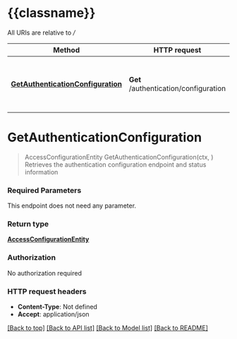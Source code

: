 # {{classname}}

All URIs are relative to */*

Method | HTTP request | Description
------------- | ------------- | -------------
[**GetAuthenticationConfiguration**](AuthenticationApi.md#GetAuthenticationConfiguration) | **Get** /authentication/configuration | Retrieves the authentication configuration endpoint and status information

# **GetAuthenticationConfiguration**
> AccessConfigurationEntity GetAuthenticationConfiguration(ctx, )
Retrieves the authentication configuration endpoint and status information

### Required Parameters
This endpoint does not need any parameter.

### Return type

[**AccessConfigurationEntity**](AccessConfigurationEntity.md)

### Authorization

No authorization required

### HTTP request headers

 - **Content-Type**: Not defined
 - **Accept**: application/json

[[Back to top]](#) [[Back to API list]](../README.md#documentation-for-api-endpoints) [[Back to Model list]](../README.md#documentation-for-models) [[Back to README]](../README.md)

